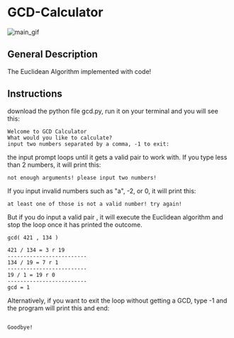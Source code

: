 # GCD-Calculator


![main_gif](https://media1.tenor.com/m/YqsR6Tq0ciIAAAAC/1984-literally1984.gif)
## General Description
The Euclidean Algorithm implemented with code!
## Instructions
download the python file gcd.py, run it on your terminal and you will see this:

```
Welcome to GCD Calculator
What would you like to calculate?
input two numbers separated by a comma, -1 to exit:
```
the input prompt loops until it gets a valid pair to work with.
If you type less than 2 numbers, it will print this:

```
not enough arguments! please input two numbers!
```

If you input invalid numbers such as "a", -2, or 0, it will print this:

```
at least one of those is not a valid number! try again!
```
But if you do input a valid pair , it will execute the Euclidean algorithm and stop the loop once it has printed the outcome.
```
gcd( 421 , 134 )

421 / 134 = 3 r 19
-------------------------
134 / 19 = 7 r 1
-------------------------
19 / 1 = 19 r 0
-------------------------
gcd = 1
```
Alternatively, if you want to exit the loop without getting a GCD, type -1 and the program will print this and end:

```

Goodbye!

```
